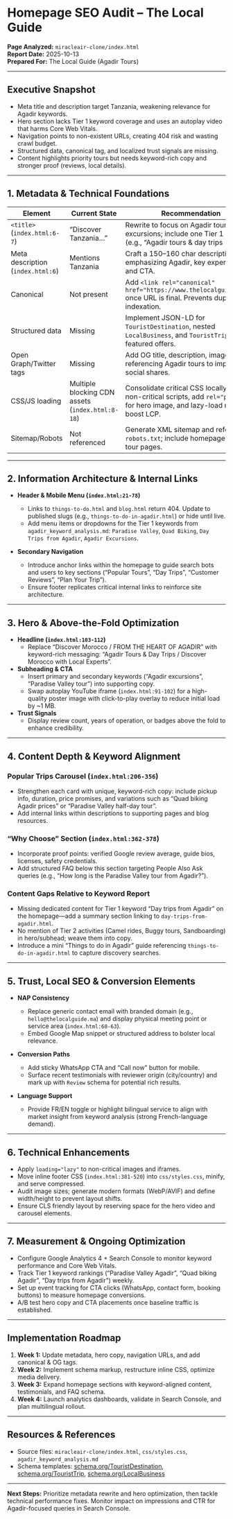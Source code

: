 # Homepage SEO Audit – The Local Guide

**Page Analyzed:** `miracleair-clone/index.html`  
**Report Date:** 2025-10-13  
**Prepared For:** The Local Guide (Agadir Tours)

---

## Executive Snapshot
- Meta title and description target Tanzania, weakening relevance for Agadir keywords.
- Hero section lacks Tier 1 keyword coverage and uses an autoplay video that harms Core Web Vitals.
- Navigation points to non-existent URLs, creating 404 risk and wasting crawl budget.
- Structured data, canonical tag, and localized trust signals are missing.
- Content highlights priority tours but needs keyword-rich copy and stronger proof (reviews, local details).

---

## 1. Metadata & Technical Foundations

| Element | Current State | Recommendation | Priority |
|---------|---------------|----------------|----------|
| `<title>` (`index.html:6-7`) | “Discover Tanzania…” | Rewrite to focus on Agadir tours & excursions; include one Tier 1 keyword (e.g., “Agadir tours & day trips | The Local Guide”). | ⭐⭐⭐⭐⭐ |
| Meta description (`index.html:6`) | Mentions Tanzania | Craft a 150–160 char description emphasizing Agadir, key experiences, and CTA. | ⭐⭐⭐⭐⭐ |
| Canonical | Not present | Add `<link rel="canonical" href="https://www.thelocalguide.ma/">` once URL is final. Prevents duplicate indexation. | ⭐⭐⭐⭐ |
| Structured data | Missing | Implement JSON-LD for `TouristDestination`, nested `LocalBusiness`, and `TouristTrip` for featured offers. | ⭐⭐⭐⭐ |
| Open Graph/Twitter tags | Missing | Add OG title, description, image referencing Agadir tours to improve social shares. | ⭐⭐⭐ |
| CSS/JS loading | Multiple blocking CDN assets (`index.html:8-18`) | Consolidate critical CSS locally, defer non-critical scripts, add `rel="preload"` for hero image, and lazy-load media to boost LCP. | ⭐⭐⭐⭐ |
| Sitemap/Robots | Not referenced | Generate XML sitemap and reference in `robots.txt`; include homepage + key tour pages. | ⭐⭐⭐ |

---

## 2. Information Architecture & Internal Links
- **Header & Mobile Menu (`index.html:21-78`)**  
  - Links to `things-to-do.html` and `blog.html` return 404. Update to published slugs (e.g., `things-to-do-in-agadir.html`) or hide until live.  
  - Add menu items or dropdowns for the Tier 1 keywords from `agadir_keyword_analysis.md`: `Paradise Valley`, `Quad Biking`, `Day Trips from Agadir`, `Agadir Excursions`.

- **Secondary Navigation**  
  - Introduce anchor links within the homepage to guide search bots and users to key sections (“Popular Tours”, “Day Trips”, “Customer Reviews”, “Plan Your Trip”).  
  - Ensure footer replicates critical internal links to reinforce site architecture.

---

## 3. Hero & Above-the-Fold Optimization
- **Headline (`index.html:103-112`)**  
  - Replace “Discover Morocco / FROM THE HEART OF AGADIR” with keyword-rich messaging: “Agadir Tours & Day Trips / Discover Morocco with Local Experts”.
- **Subheading & CTA**  
  - Insert primary and secondary keywords (“Agadir excursions”, “Paradise Valley tour”) into supporting copy.  
  - Swap autoplay YouTube iframe (`index.html:91-102`) for a high-quality poster image with click-to-play overlay to reduce initial load by ~1 MB.
- **Trust Signals**  
  - Display review count, years of operation, or badges above the fold to enhance credibility.

---

## 4. Content Depth & Keyword Alignment

### Popular Trips Carousel (`index.html:206-356`)
- Strengthen each card with unique, keyword-rich copy: include pickup info, duration, price promises, and variations such as “Quad biking Agadir prices” or “Paradise Valley half-day tour”.
- Add internal links within descriptions to supporting pages and blog resources.

### “Why Choose” Section (`index.html:362-378`)
- Incorporate proof points: verified Google review average, guide bios, licenses, safety credentials.
- Add structured FAQ below this section targeting People Also Ask queries (e.g., “How long is the Paradise Valley tour from Agadir?”).

### Content Gaps Relative to Keyword Report
- Missing dedicated content for Tier 1 keyword “Day trips from Agadir” on the homepage—add a summary section linking to `day-trips-from-agadir.html`.
- No mention of Tier 2 activities (Camel rides, Buggy tours, Sandboarding) in hero/subhead; weave them into copy.
- Introduce a mini “Things to do in Agadir” guide referencing `things-to-do-in-agadir.html` to capture discovery searches.

---

## 5. Trust, Local SEO & Conversion Elements
- **NAP Consistency**  
  - Replace generic contact email with branded domain (e.g., `hello@thelocalguide.ma`) and display physical meeting point or service area (`index.html:60-63`).
  - Embed Google Map snippet or structured address to bolster local relevance.

- **Conversion Paths**  
  - Add sticky WhatsApp CTA and “Call now” button for mobile.  
  - Surface recent testimonials with reviewer origin (city/country) and mark up with `Review` schema for potential rich results.

- **Language Support**  
  - Provide FR/EN toggle or highlight bilingual service to align with market insight from keyword analysis (strong French-language demand).

---

## 6. Technical Enhancements
- Apply `loading="lazy"` to non-critical images and iframes.  
- Move inline footer CSS (`index.html:381-520`) into `css/styles.css`, minify, and serve compressed.  
- Audit image sizes; generate modern formats (WebP/AVIF) and define width/height to prevent layout shifts.  
- Ensure CLS friendly layout by reserving space for the hero video and carousel elements.

---

## 7. Measurement & Ongoing Optimization
- Configure Google Analytics 4 + Search Console to monitor keyword performance and Core Web Vitals.  
- Track Tier 1 keyword rankings (“Paradise Valley Agadir”, “Quad biking Agadir”, “Day trips from Agadir”) weekly.  
- Set up event tracking for CTA clicks (WhatsApp, contact form, booking buttons) to measure homepage conversions.  
- A/B test hero copy and CTA placements once baseline traffic is established.

---

## Implementation Roadmap
1. **Week 1:** Update metadata, hero copy, navigation URLs, and add canonical & OG tags.  
2. **Week 2:** Implement schema markup, restructure inline CSS, optimize media delivery.  
3. **Week 3:** Expand homepage sections with keyword-aligned content, testimonials, and FAQ schema.  
4. **Week 4:** Launch analytics dashboards, validate in Search Console, and plan multilingual rollout.

---

## Resources & References
- Source files: `miracleair-clone/index.html`, `css/styles.css`, `agadir_keyword_analysis.md`  
- Schema templates: [schema.org/TouristDestination](https://schema.org/TouristDestination), [schema.org/TouristTrip](https://schema.org/TouristTrip), [schema.org/LocalBusiness](https://schema.org/LocalBusiness)

---

**Next Steps:** Prioritize metadata rewrite and hero optimization, then tackle technical performance fixes. Monitor impact on impressions and CTR for Agadir-focused queries in Search Console.

